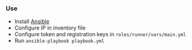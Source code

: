 ### Use
* Install [Ansible](https://www.ansible.com/)
* Configure IP in inventory file
* Configure token and registration keys in `roles/runner/vars/main.yml`
* Run `ansible-playbook playbook.yml`
